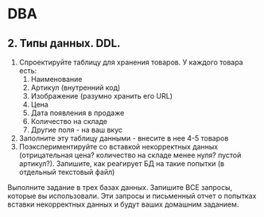 # DBA
## 2. Типы данных. DDL.
1. Спроектируйте таблицу для хранения товаров. У каждого товара есть:
   1. Наименование
   2. Артикул (внутренний код)
   3. Изображение (разумно хранить его URL)
   4. Цена
   5. Дата появления в продаже
   6. Количество на складе
   7. Другие поля - на ваш вкус
2. Заполните эту таблицу данными - внесите в нее 4-5 товаров
3. Поэкспериментируйте со вставкой некорректных данных (отрицательная цена? количество на складе менее нуля? пустой артикул?). Запишите, как реагирует БД на такие попытки (в отдельный текстовый файл)

Выполните задание в трех базах данных. Запишите ВСЕ запросы, которые вы использовали. Эти запросы и письменный отчет о попытках вставки некорректных данных и будут ваших домашним заданием.